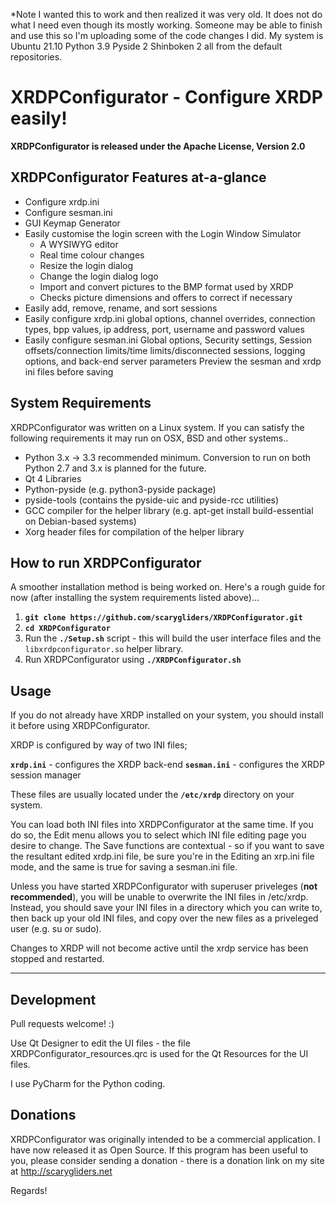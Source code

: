 *Note I wanted this to work and then realized it was very old.  It does not do what I need even though its mostly working.  Someone may be able to finish and use this so I'm uploading some of the code changes I did.  My system is Ubuntu 21.10 Python 3.9 Pyside 2 Shinboken 2 all from the default repositories.

XRDPConfigurator - Configure XRDP easily!
=======================================

**XRDPConfigurator is released under the Apache License, Version 2.0**

XRDPConfigurator Features at-a-glance
-------------------------------------


 - Configure xrdp.ini
 - Configure sesman.ini
 - GUI Keymap Generator
 - Easily customise the login screen with the Login Window Simulator 
   - A WYSIWYG editor
   - Real time colour changes
   - Resize the login dialog
   - Change the login dialog logo
   - Import and convert pictures to the BMP format used by XRDP
   - Checks picture dimensions and offers to correct if necessary
 - Easily add, remove, rename, and sort sessions
 - Easily configure xrdp.ini global options, channel overrides,
   connection types, bpp values, ip address, port, username and password
   values
 - Easily configure sesman.ini Global options, Security settings,
   Session offsets/connection limits/time limits/disconnected sessions,
   logging options, and back-end server parameters Preview the sesman
   and xrdp ini files before saving

System Requirements
-------------------

XRDPConfigurator was written on a Linux system. If you can satisfy the following requirements it may run on OSX, BSD and other systems..

 - Python 3.x  -> 3.3 recommended minimum. Conversion to run on both Python 2.7
   and 3.x is planned for the future.
 - Qt 4 Libraries
 - Python-pyside (e.g. python3-pyside package)
 - pyside-tools (contains the pyside-uic and pyside-rcc utilities)
 - GCC compiler for the helper library (e.g. apt-get install build-essential on Debian-based systems)
 - Xorg header files for compilation of the helper library

How to run XRDPConfigurator
----------

A smoother installation method is being worked on. Here's a rough guide for now (after installing the system requirements listed above)...

 1. **`git clone https://github.com/scarygliders/XRDPConfigurator.git`**
 2. **`cd XRDPConfigurator`**
 3. Run the **`./Setup.sh`** script - this will build the user interface files and the `libxrdpconfigurator.so` helper library.
 4. Run XRDPConfigurator using **`./XRDPConfigurator.sh`**

Usage
--------
If you do not already have XRDP installed on your system, you should install it before using XRDPConfigurator.

XRDP is configured by way of two INI files;

**`xrdp.ini`** - configures the XRDP back-end
**`sesman.ini`** - configures the XRDP session manager

These files are usually located under the **`/etc/xrdp`** directory on your system.

You can load both INI files into XRDPConfigurator at the same time. If you do so, the Edit menu allows you to select which INI file editing page you desire to change. The Save functions are contextual - so if you want to save the resultant edited xrdp.ini file, be sure you're in the Editing an xrp.ini file mode, and the same is true for saving a sesman.ini file.

Unless you have started XRDPConfigurator with superuser priveleges (**not recommended**), you will be unable to overwrite the INI files in /etc/xrdp. Instead, you should save your INI files in a directory which you can write to, then back up your old INI files, and copy over the new files as a priveleged user (e.g. su or sudo).

Changes to XRDP will not become active until the xrdp service has been stopped and restarted.


----------


Development
------------------
Pull requests welcome! :)

Use Qt Designer to edit the UI files - the file XRDPConfigurator_resources.qrc is used for the Qt Resources for the UI files.

I use PyCharm for the Python coding.

Donations
-------------
XRDPConfigurator was originally intended to be a commercial application. I have now released it as Open Source. If this program has been useful to you, please consider sending a donation - there is a donation link on my site at http://scarygliders.net

Regards!
